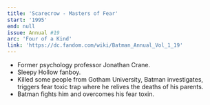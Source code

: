 ```yaml
---
title: 'Scarecrow - Masters of Fear'
start: '1995'
end: null
issue: Annual #19
arc: 'Four of a Kind'
link: 'https://dc.fandom.com/wiki/Batman_Annual_Vol_1_19'
---
```


- Former psychology professor Jonathan Crane.
- Sleepy Hollow fanboy.
- Killed some people from Gotham University, Batman investigates, triggers fear toxic trap where he relives the deaths of his parents.
- Batman fights him and overcomes his fear toxin.
